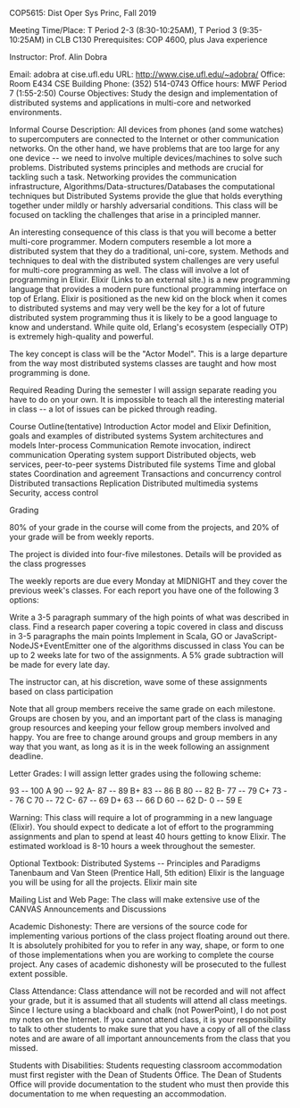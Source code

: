 COP5615: Dist Oper Sys Princ, Fall 2019

Meeting Time/Place: T Period 2-3 (8:30-10:25AM), T Period 3 (9:35-10:25AM) in CLB C130
Prerequisites: COP 4600, plus Java experience

Instructor: Prof. Alin Dobra

Email: adobra at cise.ufl.edu
URL: http://www.cise.ufl.edu/~adobra/
Office: Room E434 CSE Building
Phone: (352) 514-0743
Office hours: MWF Period 7 (1:55-2:50)
Course Objectives: Study the design and implementation of distributed systems and applications in multi-core and networked environments.

Informal Course Description: All devices from phones (and some watches) to supercomputers are connected to the Internet or other communication networks. On the other hand, we have problems that are too large for any one device -- we need to involve multiple devices/machines to solve such problems. Distributed systems principles and methods are crucial for tackling such a task. Networking provides the communication infrastructure, Algorithms/Data-structures/Databases the computational techniques but Distributed Systems provide the glue that holds everything together under mildly or harshly adversarial conditions. This class will be focused on tackling the challenges that arise in a principled manner.

An interesting consequence of this class is that you will become a better multi-core programmer. Modern computers resemble a lot more a distributed system that they do a traditional, uni-core, system. Methods and techniques to deal with the distributed system challenges are very useful for multi-core programming as well.
The class will involve a lot of programming in Elixir. Elixir (Links to an external site.) is a new programming language that provides a modern pure functional programming interface on top of Erlang. Elixir is positioned as the new kid on the block when it comes to distributed systems and may very well be the key for a lot of future distributed system programming thus it is likely to be a good language to know and understand. While quite old, Erlang's ecosystem (especially OTP) is extremely high-quality and powerful.

The key concept is class will be the "Actor Model". This is a large departure from the way most distributed systems classes are taught and how most programming is done.

Required Reading During the semester I will assign separate reading you have to do on your own. It is impossible to teach all the interesting material in class -- a lot of issues can be picked through reading.

Course Outline(tentative)
Introduction
Actor model and Elixir
Definition, goals and examples of distributed systems
System architectures and models
Inter-process Communication
Remote invocation, indirect communication
Operating system support
Distributed objects, web services, peer-to-peer systems
Distributed file systems
Time and global states
Coordination and agreement
Transactions and concurrency control
Distributed transactions
Replication
Distributed multimedia systems
Security, access control

Grading

80% of your grade in the course will come from the projects, and 20% of your grade will be from weekly reports.

The project is divided into four-five milestones. Details will be provided as the class progresses

The weekly reports are due every Monday at MIDNIGHT and they cover the previous week's classes. For each report you have one of the following 3 options:

Write a 3-5 paragraph summary of the high points of what was described in class.
Find a research paper covering a topic covered in class and discuss in 3-5 paragraphs the main points
Implement in Scala, GO or JavaScript-NodeJS+EventEmitter one of the algorithms discussed in class
You can be up to 2 weeks late for two of the assignments. A 5% grade subtraction will be made for every late day.

The instructor can, at his discretion, wave some of these assignments based on class participation

Note that all group members receive the same grade on each milestone. Groups are chosen by you, and an important part of the class is managing group resources and keeping your fellow group members involved and happy. You are free to change around groups and group members in any way that you want, as long as it is in the week following an assignment deadline.

Letter Grades: I will assign letter grades using the following scheme:

93 -- 100 A
90 -- 92 A-
87 -- 89 B+
83 -- 86 B
80 -- 82 B-
77 -- 79 C+
73 -- 76 C
70 -- 72 C-
67 -- 69 D+
63 -- 66 D
60 -- 62 D-
0 -- 59 E


Warning: This class will require a lot of programming in a new language (Elixir). You should expect to dedicate a lot of effort to the programming assignments and plan to spend at least 40 hours getting to know Elixir. The estimated workload is 8-10 hours a week throughout the semester.

Optional Textbook:
Distributed Systems -- Principles and Paradigms Tanenbaum and Van Steen (Prentice Hall, 5th edition)
Elixir is the language you will be using for all the projects. Elixir main site


Mailing List and Web Page: The class will make extensive use of the CANVAS Announcements and Discussions


Academic Dishonesty: There are versions of the source code for implementing various portions of the class project floating around out there. It is absolutely prohibited for you to refer in any way, shape, or form to one of those implementations when you are working to complete the course project. Any cases of academic dishonesty will be prosecuted to the fullest extent possible.


Class Attendance: Class attendance will not be recorded and will not affect your grade, but it is assumed that all students will attend all class meetings. Since I lecture using a blackboard and chalk (not PowerPoint), I do not post my notes on the Internet. If you cannot attend class, it is your responsibility to talk to other students to make sure that you have a copy of all of the class notes and are aware of all important announcements from the class that you missed.


Students with Disabilities: Students requesting classroom accommodation must first register with the Dean of Students Office. The Dean of Students Office will provide documentation to the student who must then provide this documentation to me when requesting an accommodation.
